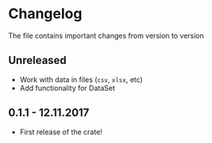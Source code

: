 # Changelog
The file contains important changes from version to version

## Unreleased

- Work with data in files (``csv``, ``xlsx``, etc)
- Add functionality for DataSet

## 0.1.1 - 12.11.2017

- First release of the crate!